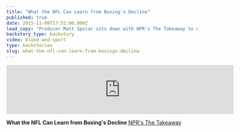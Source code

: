 ```yaml
---
title: "What the NFL Can Learn from Boxing's Decline"
published: true
date: 2015-11-09T17:52:00.000Z
lead_copy: "Producer Matt Spolar sits down with NPR's The Takeaway to discuss the epic fight that helped put boxing in the *niche* category of sports. "
backstory_type: backstory
video: blood-and-sport
type: backstories
slug: what-the-nfl-can-learn-from-boxings-decline
---
```

<iframe width="600" height="130" frameborder="0" scrolling="no" src="https://www.wnyc.org/widgets/ondemand_player/takeaway/#file=%2Faudio%2Fxspf%2F545466%2F"></iframe>

**What the NFL Can Learn from Boxing's Decline**
[NPR's The Takeaway](http://www.thetakeaway.org/story/retro-report-what-nfl-should-learn-boxings-decline/)

